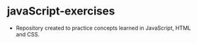 # javaScript-exercises 
- Repository created to practice concepts learned in JavaScript, HTML and CSS.
